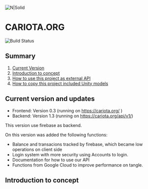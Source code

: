 ![N|Solid](https://www.cariota.org/CariotaLogoCorreto.svg)
# CARIOTA.ORG
![Build Status](https://travis-ci.org/joemccann/dillinger.svg?branch=master)
## Summary
1. [Current Version](#current-version-and-updates)
2. [Introduction to concept](#introduction-to-concept)
3. [How to use this project as external API](/Documentation/API/README.md)
4. [How to copy this project included Unity models](/Documentation/CopySimulator/README.md)

## Current version and updates

- Frontend: Version 0.3 (running on https://cariota.org/ )
- Backend: Version 1.3 (running on https://cariota.org/api/v1/)

This version use firebase as backend.

On this version was added the following functions:
- Balance and transacions tracked by firebase, which became low operations on client side
- Login system with more security using Accounts to login.
- Documentation for how to use our API
- Functions from Google Cloud to improve performance on tangle.

## Introduction to concept

